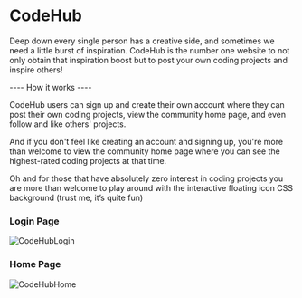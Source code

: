 # CodeHub

Deep down every single person has a creative side, and sometimes we need a little burst of inspiration. 
CodeHub is the number one website to not only obtain that inspiration boost but to post your own coding projects and inspire others!

---- How it works ----

CodeHub users can sign up and create their own account where they can post their own coding projects, view the community home page, and even follow and like others' projects.

And if you don't feel like creating an account and signing up, you're more than welcome to view the community home page where you can see the highest-rated coding projects at that time.

Oh and for those that have absolutely zero interest in coding projects you are more than welcome to play around with the interactive floating icon CSS background (trust me, it’s quite fun)



### Login Page
![CodeHubLogin](https://user-images.githubusercontent.com/99916869/182709680-d1682cb1-3507-4240-b685-783f238268d3.png)


### Home Page
![CodeHubHome](https://user-images.githubusercontent.com/99916869/182709745-921dda01-cf41-4cae-b635-400b66601f8d.png)
